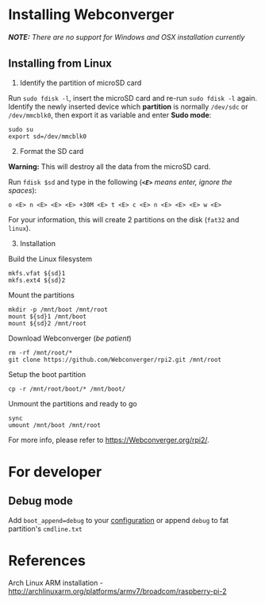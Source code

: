 # Installing Webconverger

###### **NOTE:** There are no support for Windows and OSX installation currently

## Installing from Linux

1. Identify the partition of microSD card

Run `sudo fdisk -l`, insert the microSD card and re-run `sudo fdisk -l` again. Identify the newly inserted device which **partition** is normally `/dev/sdc` or `/dev/mmcblk0`, then export it as variable and enter **Sudo mode**:

    sudo su
    export sd=/dev/mmcblk0

2. Format the SD card

**Warning:** This will destroy all the data from the microSD card.

Run `fdisk $sd` and type in the following (_**`<E>`** means enter, ignore the spaces_):

    o <E> n <E> <E> <E> +30M <E> t <E> c <E> n <E> <E> <E> w <E>

For your information, this will create 2 partitions on the disk (`fat32` and `linux`).

3. Installation

Build the Linux filesystem

    mkfs.vfat ${sd}1
    mkfs.ext4 ${sd}2

Mount the partitions

    mkdir -p /mnt/boot /mnt/root
	mount ${sd}1 /mnt/boot
	mount ${sd}2 /mnt/root

Download Webconverger (*be patient*)

    rm -rf /mnt/root/*
    git clone https://github.com/Webconverger/rpi2.git /mnt/root

Setup the boot partition

    cp -r /mnt/root/boot/* /mnt/boot/

Unmount the partitions and ready to go

    sync
    umount /mnt/boot /mnt/root

For more info, please refer to <https://Webconverger.org/rpi2/>.

# For developer

## Debug mode

Add `boot_append=debug` to your [configuration](https://config.Webconverger.com/) or append `debug` to fat partition's `cmdline.txt`

# References

Arch Linux ARM installation - <http://archlinuxarm.org/platforms/armv7/broadcom/raspberry-pi-2>
